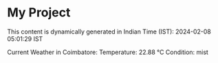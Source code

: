 # My Project

This content is dynamically generated in Indian Time (IST): 2024-02-08 05:01:29 IST


Current Weather in Coimbatore:
Temperature: 22.88 °C
Condition: mist
